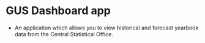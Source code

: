 # GUS Dashboard app 
- An application which allows you to view historical and forecast yearbook data from the Central Statistical Office. 
